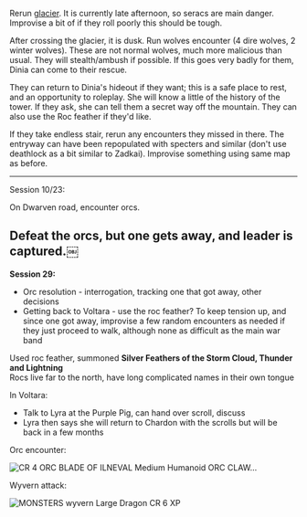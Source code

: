 Rerun [glacier](Ice%20Landscape.md). It is currently late afternoon, so seracs are main danger. Improvise a bit of if they roll poorly this should be tough.
 
After crossing the glacier, it is dusk. Run wolves encounter (4 dire wolves, 2 winter wolves). These are not normal wolves, much more malicious than usual. They will stealth/ambush if possible. If this goes very badly for them, Dinia can come to their rescue.
 
They can return to Dinia's hideout if they want; this is a safe place to rest, and an opportunity to roleplay. She will know a little of the history of the tower. If they ask, she can tell them a secret way off the mountain. They can also use the Roc feather if they'd like.
 
If they take endless stair, rerun any encounters they missed in there. The entryway can have been repopulated with specters and similar (don't use deathlock as a bit similar to Zadkai). Improvise something using same map as before.
 
---------
 
Session 10/23:
 
On Dwarven road, encounter orcs.
 
Defeat the orcs, but one gets away, and leader is captured.￼  
-----------
 
**Session 29:**
 
- Orc resolution - interrogation, tracking one that got away, other decisions
- Getting back to Voltara - use the roc feather? To keep tension up, and since one got away, improvise a few random encounters as needed if they just proceed to walk, although none as difficult as the main war band
 
Used roc feather, summoned **Silver Feathers of the Storm Cloud, Thunder and Lightning**  
Rocs live far to the north, have long complicated names in their own tongue
 
In Voltara:

- Talk to Lyra at the Purple Pig, can hand over scroll, discuss
- Lyra then says she will return to Chardon with the scrolls but will be back in a few months
 
Orc encounter:

![CR 4 ORC BLADE OF ILNEVAL Medium Humanoid ORC CLAW...](Exported%20image%2020251029112704-0.png)  

Wyvern attack:

![MONSTERS wyvern Large Dragon CR 6 XP](Exported%20image%2020251029112705-1.png)